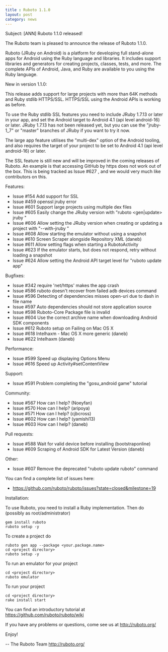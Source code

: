 ```yaml
---
title : Ruboto 1.1.0
layout: post
category: news
---
```

Subject: [ANN] Ruboto 1.1.0 released!

The Ruboto team is pleased to announce the release of Ruboto 1.1.0.

Ruboto (JRuby on Android) is a platform for developing full stand-alone
apps for Android using the Ruby language and libraries.  It includes
support libraries and generators for creating projects, classes, tests,
and more.  The complete APIs of Android, Java, and Ruby are available to
you using the Ruby language.

New in version 1.1.0:

This release adds support for large projects with more than 64K methods
and Ruby stdlib HTTPS/SSL.  HTTPS/SSL using the Android APIs is working as
before.

To use the Ruby stdlib SSL features you need to include JRuby 1.7.13 or
later in your app, and set the Android target to Android 4.1 (api level
android-16) or later.  JRuby 1.7.13 has not been released yet, but you can
use the "jruby-1_7" or "master" branches of JRuby if you want to try it
now.

The large app feature utilises the "multi-dex" option of the Android
tooling, and also requires the target of your project to be set to Android
4.1 (api level android-16) or later.

The SSL feature is still new and will be improved in the coming releases
of Ruboto.  An example is that accessing GitHub by https does not work out
of the box.  This is being tracked as Issue #627 , and we would very much
like contributors on this.

Features:

* Issue #154 Add support for SSL
* Issue #459 openssl jruby error
* Issue #601 Support large projects using multiple dex files
* Issue #605 Easily change the JRuby version with "ruboto <gen|update>
  jruby <version>"
* Issue #606 Allow setting the JRuby version when creating or updating a
  project with "--with-jruby <version>"
* Issue #608 Allow starting the emulator without using a snapshot
* Issue #610 Screen Scraper alongside Repository XML (daneb)
* Issue #611 Allow setting flags when starting a RubotoActivity
* Issue #623 If the emulator starts, but does not respond, retry without
  loading a snapshot
* Issue #624 Allow setting the Android API target level for "ruboto
  update app"

Bugfixes:

* Issue #342 require 'net/https' makes the app crash
* Issue #586 ruboto doesn't recover from failed adb devices command
* Issue #596 Detecting of dependencies misses open-uri due to dash in
  file name
* Issue #597 Auto dependencies should not store application source
* Issue #598 Ruboto-Core Package file is invalid
* Issue #604 Use the correct archive name when downloading Android SDK
  components
* Issue #612 Ruboto setup on Failing on Mac OS X
* Issue #618 Intelhaxm - Mac OS X more generic (daneb)
* Issue #622 Intelhaxm (daneb)

Performance:

* Issue #599 Speed up displaying Options Menu
* Issue #616 Speed up Activity#setContentView

Support:

* Issue #591 Problem completing the "gosu_android game" tutorial

Community:

* Issue #567 How can I help? (Noeyfan)
* Issue #570 How can I help? (aripoya)
* Issue #571 How can I help? (cjbcross)
* Issue #602 How can I help? (yamishi13)
* Issue #603 How can I help? (daneb)

Pull requests:

* Issue #588 Wait for valid device before installing (bootstraponline)
* Issue #609 Scraping of Android SDK for Latest Version (daneb)

Other:

* Issue #607 Remove the deprecated "ruboto update ruboto" command

You can find a complete list of issues here:

* https://github.com/ruboto/ruboto/issues?state=closed&milestone=19


Installation:

To use Ruboto, you need to install a Ruby implementation.  Then do
(possibly as root/administrator)

    gem install ruboto
    ruboto setup -y

To create a project do

    ruboto gen app --package <your.package.name>
    cd <project directory>
    ruboto setup -y

To run an emulator for your project

    cd <project directory>
    ruboto emulator

To run your project

    cd <project directory>
    rake install start

You can find an introductory tutorial at
https://github.com/ruboto/ruboto/wiki

If you have any problems or questions, come see us at http://ruboto.org/

Enjoy!


--
The Ruboto Team
http://ruboto.org/
